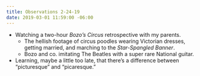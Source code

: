 ```yaml
---
title: Observations 2-24-19
date: 2019-03-01 11:59:00 -06:00
---
```


- Watching a two-hour *Bozo’s Circus* retrospective with my parents.
	- The hellish footage of circus poodles wearing Victorian dresses, getting married, and marching to the *Star-Spangled Banner*.
	- Bozo and co. imitating The Beatles with a super rare National guitar.
- Learning, maybe a little too late, that there’s a difference between “picturesque” and “picaresque.”
